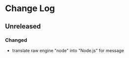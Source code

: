 # Change Log


## Unreleased


### Changed

-   translate raw engine "node" into "Node.js" for message
